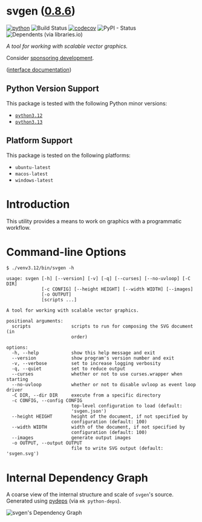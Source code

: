 <!--
    =====================================
    generator=datazen
    version=3.2.3
    hash=a868102ac1cf8c94be5ef7985f6803f8
    =====================================
-->

# svgen ([0.8.6](https://pypi.org/project/svgen/))

[![python](https://img.shields.io/pypi/pyversions/svgen.svg)](https://pypi.org/project/svgen/)
![Build Status](https://github.com/libre-embedded/svgen/workflows/Python%20Package/badge.svg)
[![codecov](https://codecov.io/gh/libre-embedded/svgen/branch/master/graphs/badge.svg?branch=master)](https://codecov.io/github/libre-embedded/svgen)
![PyPI - Status](https://img.shields.io/pypi/status/svgen)
![Dependents (via libraries.io)](https://img.shields.io/librariesio/dependents/pypi/svgen)

*A tool for working with scalable vector graphics.*

Consider [sponsoring development](https://github.com/sponsors/libre-embedded).

([interface documentation](https://libre-embedded.github.io/python/svgen))

## Python Version Support

This package is tested with the following Python minor versions:

* [`python3.12`](https://docs.python.org/3.12/)
* [`python3.13`](https://docs.python.org/3.13/)

## Platform Support

This package is tested on the following platforms:

* `ubuntu-latest`
* `macos-latest`
* `windows-latest`

# Introduction

This utility provides a means to work on graphics with a programmatic workflow.

# Command-line Options

```
$ ./venv3.12/bin/svgen -h

usage: svgen [-h] [--version] [-v] [-q] [--curses] [--no-uvloop] [-C DIR]
             [-c CONFIG] [--height HEIGHT] [--width WIDTH] [--images]
             [-o OUTPUT]
             [scripts ...]

A tool for working with scalable vector graphics.

positional arguments:
  scripts               scripts to run for composing the SVG document (in
                        order)

options:
  -h, --help            show this help message and exit
  --version             show program's version number and exit
  -v, --verbose         set to increase logging verbosity
  -q, --quiet           set to reduce output
  --curses              whether or not to use curses.wrapper when starting
  --no-uvloop           whether or not to disable uvloop as event loop driver
  -C DIR, --dir DIR     execute from a specific directory
  -c CONFIG, --config CONFIG
                        top-level configuration to load (default:
                        'svgen.json')
  --height HEIGHT       height of the document, if not specified by
                        configuration (default: 100)
  --width WIDTH         width of the document, if not specified by
                        configuration (default: 100)
  --images              generate output images
  -o OUTPUT, --output OUTPUT
                        file to write SVG output (default: 'svgen.svg')

```

# Internal Dependency Graph

A coarse view of the internal structure and scale of
`svgen`'s source.
Generated using [pydeps](https://github.com/thebjorn/pydeps) (via
`mk python-deps`).

![svgen's Dependency Graph](im/pydeps.svg)
